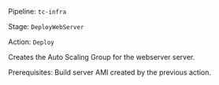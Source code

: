 Pipeline: `tc-infra`

Stage: `DeployWebServer`

Action: `Deploy`

Creates the Auto Scaling Group for the webserver server.

Prerequisites: Build server AMI created by the previous action.

